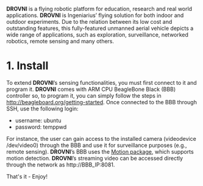 **DROVNI** is a flying robotic platform for education, research and real world applications. **DROVNI** is Ingeniarius’ flying solution for both indoor and outdoor experiments. Due to the relation between its low cost and outstanding features, this fully-featured unmanned aerial vehicle depicts a wide range of applications, such as exploration, surveillance, networked robotics, remote sensing and many others.

# 1.	Install
To extend **DROVNI**’s sensing functionalities, you must first connect to it and program it. **DROVNI** comes with ARM CPU BeagleBone Black (BBB) controller so, to program it, you can simply follow the steps in http://beagleboard.org/getting-started. Once connected to the BBB through SSH, use the following login:
* username: ubuntu
* password: temppwd

For instance, the user can gain access to the installed camera (videodevice /dev/video0) through the BBB and use it for surveillance purposes (e.g., remote sensing). **DROVNI**’s BBB uses the [Motion package](https://launchpad.net/ubuntu/trusty/+package/motion), which supports motion detection. **DROVNI**’s streaming video can be accessed directly through the network as http://BBB_IP:8081.

That's it - Enjoy!
